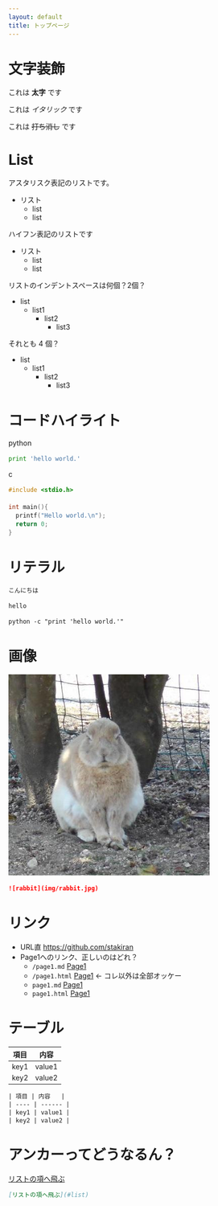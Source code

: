 ```yaml
---
layout: default
title: トップページ
---
```


# 文字装飾
これは **太字** です

これは *イタリック* です

これは ~~打ち消し~~ です

# List
アスタリスク表記のリストです。

* リスト
  * list
  * list

ハイフン表記のリストです

- リスト
  - list
  - list

リストのインデントスペースは何個？2個？

- list
  - list1
    - list2
      - list3

それとも 4 個？
- list
    - list1
        - list2
            - list3

# コードハイライト

python

```python
print 'hello world.'
```

c

```c
#include <stdio.h>

int main(){
  printf("Hello world.\n");
  return 0;
}
```

# リテラル
`こんにちは`

`hello`

`python -c "print 'hello world.'"`

# 画像
![rabbit](img/rabbit.jpg)

```markdown
![rabbit](img/rabbit.jpg)
```

# リンク
- URL直 https://github.com/stakiran
- Page1へのリンク、正しいのはどれ？
  - `/page1.md` [Page1](/page1.md)
  - `/page1.html` [Page1](/page1.html) ← コレ以外は全部オッケー
  - `page1.md` [Page1](page1.md)
  - `page1.html` [Page1](page1.html)

# テーブル

| 項目 | 内容   |
| ---- | ------ |
| key1 | value1 |
| key2 | value2 |

```
| 項目 | 内容   |
| ---- | ------ |
| key1 | value1 |
| key2 | value2 |
```

# アンカーってどうなるん？
[リストの項へ飛ぶ](#list)

```markdown
[リストの項へ飛ぶ](#list)
```
